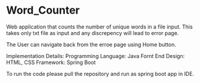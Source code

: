 # Word_Counter

Web application that counts the number of unique words in a file input. This takes only txt file as input and any discrepency will lead to error page. 

The User can navigate back from the erroe page using Home button.

Implementation Details:
Programming Language: Java
Fornt End Design: HTML, CSS
Framework: Spring Boot

To run the code please pull the repository and run as spring boot app in IDE.



